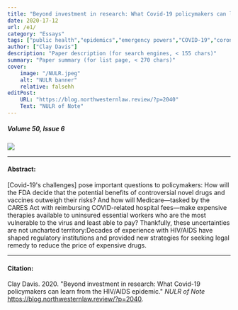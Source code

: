```yaml
---
title: "Beyond investment in research: What Covid-19 policymakers can learn from the HIV/AIDS epidemic" 
date: 2020-17-12
url: /e1/
category: "Essays"
tags: ["public health","epidemics","emergency powers","COVID-19","coronavirus disease 2019",]
author: ["Clay Davis"]
description: "Paper description (for search engines, < 155 chars)" 
summary: "Paper summary (for list page, < 270 chars)" 
cover:
    image: "/NULR.jpeg"
    alt: "NULR banner"
    relative: falsehh
editPost:
    URL: "https://blog.northwesternlaw.review/?p=2040"
    Text: "NULR of Note"
---
```


##### Volume 50, Issue 6

![](/NULR.jpeg)

---

#### Abstract:

[Covid-19's challenges] pose important questions to policymakers: How will the FDA decide that the potential benefits of controversial novel drugs and vaccines outweigh their risks? And how will Medicare—tasked by the CARES Act with reimbursing COVID-related hospital fees—make expensive therapies available to uninsured essential workers who are the most vulnerable to the virus and least able to pay? Thankfully, these uncertainties are not uncharted territory:Decades of experience with HIV/AIDS have shaped regulatory institutions and provided new strategies for seeking legal remedy to reduce the price of expensive drugs.

---

#### Citation:

Clay Davis. 2020. "Beyond investment in research: What Covid-19 policymakers can learn from the HIV/AIDS epidemic." *NULR of Note* https://blog.northwesternlaw.review/?p=2040.

